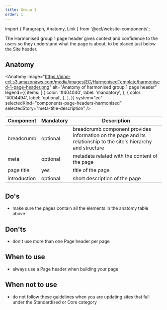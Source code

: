```yaml
---
title: Group 1
order: 1
---
```

import { Paragraph, Anatomy, Link } from '@ecl/website-components';

<Paragraph size="lead">
  The Harmonised group 1 page header gives context and confidence to the users
  so they understand what the page is about, to be placed just below the Site
  header.
</Paragraph>

## Anatomy

<Anatomy image="https://inno-ecl.s3.amazonaws.com/media/images/EC/HarmonisedTemplate/harmonised-1-page-header.png" alt="Anatomy of harmonised group 1 page header" legend={{ items: \[ { color: '#404040', label: 'mandatory', }, { color: '#004494', label: 'optional', }, ], }} system="ec" selectedKind="components-page-headers-harmonised" selectedStory="meta-title-description" />

| Component                                                                           | Mandatory | Description                                                                                                      |
| ----------------------------------------------------------------------------------- | --------- | ---------------------------------------------------------------------------------------------------------------- |
| <Link to="/ec/components/navigation/breadcrumb/usage/" standalone>breadcrumb</Link> | optional  | breadcrumb component provides information on the page and its relationship to the site's hierarchy and structure |
| meta                                                                                | optional  | metadata related with the content of the page                                                                    |
| page title                                                                          | yes       | title of the page                                                                                                |
| introduction                                                                        | optional  | short description of the page                                                                                    |

## Do's

- make sure the pages contain all the elements in the anatomy table above

## Don'ts

- don't use more than one Page header per page

## When to use

- always use a Page header when building your page

## When not to use

- do not follow these guidelines when you are updating sites that fall under the <Link to="/ec/standardised-template/">Standardised</Link> or <Link to="/ec/core-template/">Core</Link> category
